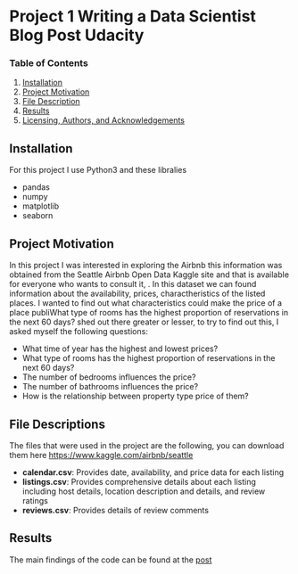 # Project 1 Writing a Data Scientist Blog Post Udacity
 
### Table of Contents

1. [Installation](#installation)
2. [Project Motivation](#motivation)
3. [File Description](#files)
4. [Results](#results)
5. [Licensing, Authors, and Acknowledgements](#licensing)

## Installation <a name="installation"></a>

For this project I use Python3 and these libralies
* pandas
* numpy
* matplotlib
* seaborn

## Project Motivation <a name="motivation"></a>

In this project I was interested in exploring the Airbnb this information was obtained from the Seattle Airbnb Open Data Kaggle site and that is available for everyone who wants to consult it, . In this dataset we can found information about the availability, prices, charactheristics of the listed places. I wanted to find out what characteristics could make the price of a place publiWhat type of rooms has the highest proportion of reservations in the next 60 days?
shed out there greater or lesser, to try to find out this, I asked myself the following questions:

*  What time of year has the highest and lowest prices?
*  What type of rooms has the highest proportion of reservations in the next 60 days?
*  The number of bedrooms influences the price?
*  The number of bathrooms influences the price?
*  How is the relationship between property type price of them?

## File Descriptions <a name="files"></a>

The files that were used in the project are the following, you can download them here https://www.kaggle.com/airbnb/seattle

- **calendar.csv**: Provides date, availability, and price data for each listing
- **listings.csv**: Provides comprehensive details about each listing including host details, location description and details, and review ratings
- **reviews.csv**: Provides details of review comments

## Results<a name="results"></a>

The main findings of the code can be found at the [post](https://) 

